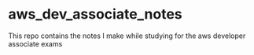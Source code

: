 # aws_dev_associate_notes

This repo contains the notes I make while studying for the aws developer associate exams
